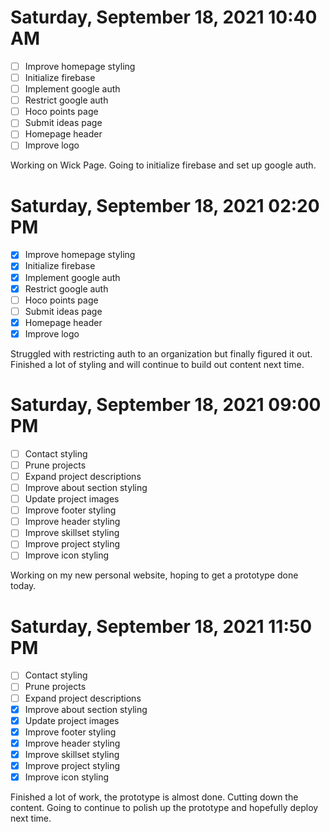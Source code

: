 # Saturday, September 18, 2021 10:40 AM
- [ ] Improve homepage styling
- [ ] Initialize firebase
- [ ] Implement google auth
- [ ] Restrict google auth
- [ ] Hoco points page
- [ ] Submit ideas page
- [ ] Homepage header
- [ ] Improve logo

Working on Wick Page. Going to initialize firebase and set up google auth.

# Saturday, September 18, 2021 02:20 PM
- [X] Improve homepage styling
- [X] Initialize firebase
- [X] Implement google auth
- [X] Restrict google auth
- [ ] Hoco points page
- [ ] Submit ideas page
- [X] Homepage header
- [X] Improve logo

Struggled with restricting auth to an organization but finally figured it out.
Finished a lot of styling and will continue to build out content next time.

# Saturday, September 18, 2021 09:00 PM
- [ ] Contact styling
- [ ] Prune projects
- [ ] Expand project descriptions
- [ ] Improve about section styling
- [ ] Update project images
- [ ] Improve footer styling
- [ ] Improve header styling
- [ ] Improve skillset styling
- [ ] Improve project styling
- [ ] Improve icon styling

Working on my new personal website, hoping to get a prototype done today.

# Saturday, September 18, 2021 11:50 PM
- [ ] Contact styling
- [ ] Prune projects
- [ ] Expand project descriptions
- [X] Improve about section styling
- [X] Update project images
- [X] Improve footer styling
- [X] Improve header styling
- [X] Improve skillset styling
- [X] Improve project styling
- [X] Improve icon styling

Finished a lot of work, the prototype is almost done. Cutting down the content.
Going to continue to polish up the prototype and hopefully deploy next time.
